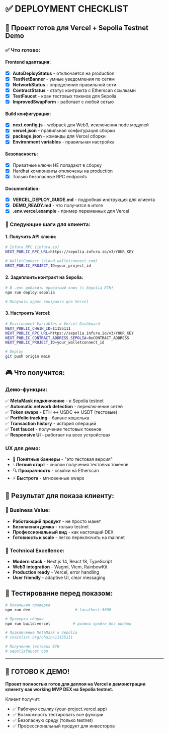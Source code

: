 # ✅ DEPLOYMENT CHECKLIST

## 🎯 Проект готов для Vercel + Sepolia Testnet Demo

### ✅ Что готово:

#### Frontend адаптация:
- [x] **AutoDeployStatus** - отключается на production
- [x] **TestNetBanner** - умные уведомления по сетям
- [x] **NetworkStatus** - определение правильной сети  
- [x] **ContractStatus** - статус контракта с Etherscan ссылками
- [x] **TestFaucet** - кран тестовых токенов для Sepolia
- [x] **ImprovedSwapForm** - работает с любой сетью

#### Build конфигурация:
- [x] **next.config.js** - webpack для Web3, исключения node модулей
- [x] **vercel.json** - правильная конфигурация сборки
- [x] **package.json** - команды для Vercel сборки
- [x] **Environment variables** - правильная настройка

#### Безопасность:
- [x] Приватные ключи НЕ попадают в сборку
- [x] Hardhat компоненты отключены на production
- [x] Только безопасные RPC endpoints

#### Documentation:
- [x] **VERCEL_DEPLOY_GUIDE.md** - подробная инструкция для клиента
- [x] **DEMO_READY.md** - что получится в итоге  
- [x] **.env.vercel.example** - пример переменных для Vercel

### 🚀 Следующие шаги для клиента:

#### 1. Получить API ключи:
```bash
# Infura RPC (infura.io)
NEXT_PUBLIC_RPC_URL=https://sepolia.infura.io/v3/YOUR_KEY

# WalletConnect (cloud.walletconnect.com)  
NEXT_PUBLIC_PROJECT_ID=your_project_id
```

#### 2. Задеплоить контракт на Sepolia:
```bash
# В .env добавить приватный ключ (с Sepolia ETH)
npm run deploy:sepolia

# Получить адрес контракта для Vercel
```

#### 3. Настроить Vercel:
```bash
# Environment Variables в Vercel Dashboard
NEXT_PUBLIC_CHAIN_ID=11155111
NEXT_PUBLIC_RPC_URL=https://sepolia.infura.io/v3/YOUR_KEY
NEXT_PUBLIC_CONTRACT_ADDRESS_SEPOLIA=0xCONTRACT_ADDRESS
NEXT_PUBLIC_PROJECT_ID=your_walletconnect_id

# Deploy
git push origin main
```

## 🎮 Что получится:

### Демо-функции:
✅ **MetaMask подключение** - к Sepolia testnet  
✅ **Automatic network detection** - переключение сетей  
✅ **Token swaps** - ETH ↔ USDC ↔ USDT (тестовые)  
✅ **Portfolio tracking** - баланс кошелька  
✅ **Transaction history** - история операций  
✅ **Test faucet** - получение тестовых токенов  
✅ **Responsive UI** - работает на всех устройствах  

### UX для демо:
- 🧪 **Понятные баннеры** - "это тестовая версия"
- 💧 **Легкий старт** - кнопки получения тестовых токенов
- 🔍 **Прозрачность** - ссылки на Etherscan
- ⚡ **Быстрота** - мгновенные swaps

## 🎯 Результат для показа клиенту:

### 💼 Business Value:
- **Работающий продукт** - не просто макет
- **Безопасная демка** - только testnet 
- **Профессиональный вид** - как настоящий DEX
- **Готовность к scale** - легко переключить на mainnet

### 🚀 Technical Excellence:
- **Modern stack** - Next.js 14, React 18, TypeScript
- **Web3 integration** - Wagmi, Viem, RainbowKit
- **Production ready** - Vercel, error handling
- **User friendly** - adaptive UI, clear messaging

## 🧪 Тестирование перед показом:

```bash
# Локальная проверка
npm run dev                    # localhost:3000

# Проверка сборки  
npm run build:vercel          # должна пройти без ошибок

# Подключение MetaMask к Sepolia
# chainlist.org/chain/11155111

# Получение тестовых ETH
# sepoliafaucet.com
```

---

## 🎉 ГОТОВО К ДЕМО!

**Проект полностью готов для деплоя на Vercel и демонстрации клиенту как working MVP DEX на Sepolia testnet.**

Клиент получит:
- ✅ Рабочую ссылку (your-project.vercel.app)
- ✅ Возможность тестировать все функции
- ✅ Безопасную среду (только testnet)
- ✅ Профессиональный продукт для инвесторов
